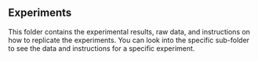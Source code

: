 ## Experiments

This folder contains the experimental results, raw data, and instructions on how to replicate the experiments. You can look into the specific sub-folder to see the data and instructions for a specific experiment.